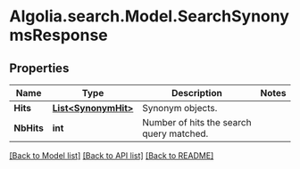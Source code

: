 # Algolia.search.Model.SearchSynonymsResponse

## Properties

Name | Type | Description | Notes
------------ | ------------- | ------------- | -------------
**Hits** | [**List&lt;SynonymHit&gt;**](SynonymHit.md) | Synonym objects. | 
**NbHits** | **int** | Number of hits the search query matched. | 

[[Back to Model list]](../README.md#documentation-for-models) [[Back to API list]](../README.md#documentation-for-api-endpoints) [[Back to README]](../README.md)

